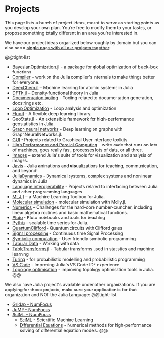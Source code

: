 # Projects

This page lists a bunch of project ideas, meant to serve as starting points as you develop your own plan. You're free to modify them to your tastes, or propose something totally different in an area you're interested in.

We have our project ideas organized below roughly by domain but you can also see a [single page with all our projects together](/jsoc/allprojects):

@@tight-list
* [BayesianOptimization.jl](/jsoc/gsoc/bayesopt/) - a package for global optimization of black-box functions
* [Compiler](/jsoc/gsoc/compiler/) – work on the Julia compiler's internals to make things better for everyone.
* [DeepChem.jl](/jsoc/gsoc/deepchem/) – Machine learning for atomic systems in Julia
* [DFTK.jl](/jsoc/gsoc/dftk/) – Density-functional theory in Julia
* [Documentation tooling](/jsoc/gsoc/documenter/) - Tooling related to documentation generation, docstrings etc.
* [Loop Optimization](/jsoc/gsoc/loopopt/) - Loop analysis and optimization
* [Flux.jl](/jsoc/gsoc/flux/) - A flexible deep learning library.
* [GeoStats.jl](/jsoc/gsoc/GeoStats/) - An extensible framework for high-performance geostatistics in Julia.
* [Graph neural networks](/jsoc/gsoc/gnn/) - Deep learning on graphs with GraphNeuralNetworks.jl.
* [GUI](/jsoc/gsoc/gui/) - Projects related to Graphical User Interface toolkits
* [High Performance and Parallel Computing](/jsoc/gsoc/hpc/) – write code that runs on lots of machines, goes really fast, processes lots of data, or all three.
* [Images](/jsoc/gsoc/images/) – extend Julia's suite of tools for visualization and analysis of images.
* [Javis](/jsoc/gsoc/javis/) - **J**ulia **a**nimations and **vis**ualizations for teaching, communication, and beyond!
* [JuliaDynamics](/jsoc/gsoc/juliadynamics/) - Dynamical systems, complex systems and nonlinear dynamics in Julia
* [Language interoperability](/jsoc/gsoc/interop/) - Projects related to interfacing between Julia and other programming languages
* [MLJ.jl](/jsoc/gsoc/MLJ/) – a Machine Learning Toolbox for Julia.
* [Molecular simulation](/jsoc/gsoc/molly/) - molecular simulation with Molly.jl.
* [Numerics](/jsoc/gsoc/numerics/) – Challenges for the hard–core number-cruncher, including linear algebra routines and basic mathematical functions.
* [Pluto](/jsoc/gsoc/pluto/) - Pluto notebooks and tools for teaching
* [Pythia](/jsoc/gsoc/pythia/) - scalable time series for Julia.
* [QuantumClifford](/jsoc/gsoc/quantumclifford) - Quantum circuits with Clifford gates
* [Signal processing](/jsoc/gsoc/kalmanbucy/) - Continuous time Signal Processing
* [Symbolic computation](/jsoc/gsoc/symbolics/) - User friendly symbolic programming
* [Tabular Data](/jsoc/gsoc/tables/) - Working with data
* [TableTransforms.jl](/jsoc/gsoc/tabletransforms/) - Tabular transforms used in statistics and machine learning
* [Turing](/jsoc/gsoc/turing/) - for probabilistic modelling and probabilistic programming
* [VS Code](/jsoc/gsoc/vscode/) - Improving Julia's VS Code IDE experience
* [Topology optimisation](/jsoc/gsoc/topopt/) - improving topology optimisation tools in Julia.
@@

We also have Julia project's available under other organizations. If you are applying for those projects, make sure your application is for that organization and NOT the Julia Language:
@@tight-list
* [Gridap - NumFocus](https://github.com/numfocus/gsoc#gridap)
* [JuMP - NumFocus](https://github.com/numfocus/gsoc#jump)
* [SciML - NumFocus](https://github.com/numfocus/gsoc#sciml)
  - [SciML](/jsoc/gsoc/sciml/) - Scientific Machine Learning
  - [Differential Equations](/jsoc/gsoc/diffeq/) - Numerical methods for high-performance solving of differential equation models.
@@
